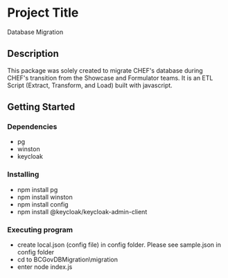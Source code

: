 # Project Title

Database Migration

## Description
This package was solely created to migrate CHEF's database during CHEF's transition from the Showcase and Formulator teams. It is an ETL Script (Extract, Transform, and Load) built with javascript.

## Getting Started

### Dependencies

* pg
* winston
* keycloak

### Installing

* npm install pg
* npm install winston
* npm install config
* npm install @keycloak/keycloak-admin-client

### Executing program
* create local.json (config file) in config folder. Please see sample.json in config folder
* cd to BCGovDBMigration\migration
* enter node index.js
